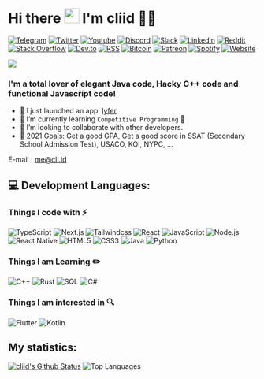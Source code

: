 <h1 align="left">Hi there <a target="_blank"><img src="https://media.giphy.com/media/hvRJCLFzcasrR4ia7z/giphy.gif" width="30px" style="max-width:100%;"></a> I'm cliid 👨‍💻</h1>

[![Telegram](https://img.shields.io/badge/Telegram-2CA5E0?style=for-the-badge&logo=telegram&logoColor=white)]()
[![Twitter](https://img.shields.io/badge/Twitter-1DA1F2?style=for-the-badge&logo=twitter&logoColor=white)](https://twitter.com/cliid)
[![Youtube](https://img.shields.io/badge/YouTube-FF0000?style=for-the-badge&logo=youtube&logoColor=white)](https://www.youtube.com/cliid)
[![Discord](https://img.shields.io/badge/Discord-7289DA?style=for-the-badge&logo=discord&logoColor=white)](https://discord.com/users/643116087919116298)
[![Slack](https://img.shields.io/badge/Slack-4A154B?style=for-the-badge&logo=slack&logoColor=white)]()
[![Linkedin](https://img.shields.io/badge/LinkedIn-0077B5?style=for-the-badge&logo=linkedin&logoColor=white)]()
[![Reddit](https://img.shields.io/badge/Reddit-FF4500?style=for-the-badge&logo=reddit&logoColor=white)](https://www.reddit.com/user/hackrj)
[![Stack Overflow](https://img.shields.io/badge/Stack_Overflow-FE7A16?style=for-the-badge&logo=stack-overflow&logoColor=white)](https://stackoverflow.com/users/12069275/hackerj)
[![Dev.to](https://img.shields.io/badge/dev.to-0A0A0A?style=for-the-badge&logo=dev.to&logoColor=white)](https://dev.to/cliid)
[![RSS](https://img.shields.io/badge/RSS-FFA500?style=for-the-badge&logo=rss&logoColor=white)]()
[![Bitcoin](https://img.shields.io/badge/Bitcoin-000000?style=for-the-badge&logo=bitcoin&logoColor=white)]()
[![Patreon](https://img.shields.io/badge/Patreon-F96854?style=for-the-badge&logo=patreon&logoColor=white)](https://patreon.com/cliid?fan_landing=true)
[![Spotify](https://img.shields.io/badge/Spotify-1ED760?&style=for-the-badge&logo=spotify&logoColor=white)]()
[![Website](https://img.shields.io/website?label=cli.id&style=for-the-badge&url=https%3A%2F%2Fcli.id)](https://cli.id)

![](https://komarev.com/ghpvc/?username=cliid&color=blueviolet)

### I'm a total lover of elegant Java code, Hacky C++ code and functional Javascript code!

- 🔭 I just launched an app: [lyfer](https://lyfer.jitcijk.org)
- 🌱 I’m currently learning `Competitive Programming` 🤣
- 👯 I’m looking to collaborate with other developers.
- 🥅 2021 Goals: Get a good GPA, Get a good score in SSAT (Secondary School Admission Test), USACO, KOI, NYPC, ...

E-mail : [me@cli.id](mailto:me@cli.id)

## 💻 Development Languages:

### Things I code with :zap:
![TypeScript](https://img.shields.io/badge/-TypeScript-black?style=flat-square&logo=typescript&logoColor=007acc)
![Next.js](https://img.shields.io/badge/-Next.js-000000?style=flat-square&logo=next.js&logoColor=white)
![Tailwindcss](https://img.shields.io/badge/-Tailwindcss-4dc0b5?style=flat-square&logo=tailwind-css&logoColor=white)
![React](https://img.shields.io/badge/-React-1F232A?style=flat-square&logo=React&logoColor=white)
![JavaScript](https://img.shields.io/badge/-JavaScript-323330?style=flat-square&logo=javascript)
![Node.js](https://img.shields.io/badge/-Node.js-339933?style=flat-square&logo=node.js&logoColor=white)
![React Native](https://img.shields.io/badge/-React%20Native-1F232A?style=flat-square&logo=React&logoColor=white)
![HTML5](https://img.shields.io/badge/-HTML5-E34F26?style=flat-square&logo=html5&logoColor=white)
![CSS3](https://img.shields.io/badge/-CSS3-1572B6?style=flat-square&logo=css3)
![Java](https://img.shields.io/badge/-Java-E34A86?style=flat-square&logo=java&logoColor=white)
![Python](https://img.shields.io/badge/-Python-3776ab?style=flat-square&logo=Python&logoColor=white)

### Things I am Learning :pencil2:
![C++](https://img.shields.io/badge/-C++-00599C?style=flat-square&logo=c%2B%2B&logoColor=white)
![Rust](https://img.shields.io/badge/-Rust-000000?style=flat-square&logo=Rust&logoColor=white)
![SQL](https://img.shields.io/badge/-SQL-4479A1?style=flat-square&logo=MySQL&logoColor=white)
![C#](https://img.shields.io/badge/-C＃-239120?style=flat-square&logo=C-Sharp)

### Things I am interested in :mag:
![Flutter](https://img.shields.io/badge/-Flutter-0175C2?style=flat-square&logo=Flutter&logoColor=white)
![Kotlin](https://img.shields.io/badge/-Kotlin-0095D5?style=flat-square&logo=Kotlin&logoColor=white)

## My statistics:

[![cliid's Github Status](https://github-readme-stats.vercel.app/api?username=cliid&show_icons=true&layout=compact&theme=dark)](https://github.com/cliid)
![Top Languages](https://github-readme-stats.vercel.app/api/top-langs/?username=cliid&layout=compact&theme=dark)
